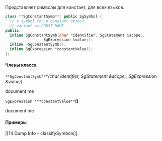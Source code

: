 Представляет символы для констант, для всех языков.
```cpp
class **SgConstantSymb**: public SgSymbol {
  // a symbol for a constant object
  // variant == CONST_NAME 
public:
  inline SgConstantSymb(char *identifier, SgStatement &scope;, 
                 SgExpression &value;);
  inline ~SgConstantSymb();
  inline SgExpression *constantValue();
};
```

#### Члены класса

`**SgConstantSymb**`**(char *identifier, SgStatement &scope;, SgExpression &value;)**

document me

`SgExpression ***constantValue**`**()**

document me
#### Примеры
[[14 Dump Info - classifySymbols]]
